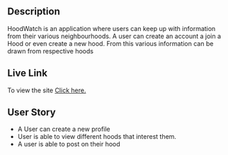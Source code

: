 ## Description
HoodWatch is an application where users can keep up with information from  their various neighbourhoods. A user can create an account a join a Hood or even create a new hood. From this various information can be drawn from respective hoods

## Live Link
To view the site [Click here.](https://hoood-watcher.herokuapp.com/)

## User Story

* A User can create a new profile
* User is able to view different hoods that interest them.
* A user is able to post on their hood